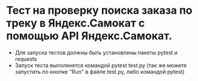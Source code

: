 ﻿# Тест на проверку поиска заказа по треку в Яндекс.Самокат с помощью API Яндекс.Самокат.
- Для запуска тестов должны быть установлены пакеты pytest и requests
- Запуск теста выполянется командой pytest test.py (так же можете запустить по кнопке "Run" в файле test.py, либо командой pytest)